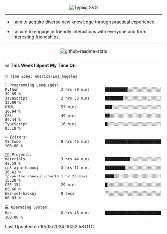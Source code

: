 <p align="center">
  <img src="https://readme-typing-svg.demolab.com?font=Fira+Code&weight=500&size=32&duration=2500&pause=1600&center=true&vCenter=true&random=false&width=1024&height=64&lines=Hi+there+%F0%9F%91%8B;I'm+delighted+you+could+make+it+here+%F0%9F%8E%89;I'm+Harry%2C+a+college+student+still+finding+my+way" alt="Typing SVG" />
</p>


---


- I aim to acquire diverse new knowledge through practical experience.

- I aspire to engage in friendly interactions with everyone and form interesting friendships.


---


<p align="center">
  <img src="https://github-readme-stats.vercel.app/api?username=Harry-Jing&show_icons=true" alt="github-readme-stats"/>
</p>


---

<!--START_SECTION:waka-->
📊 **This Week I Spent My Time On** 

```text
🕑︎ Time Zone: America/Los_Angeles

💬 Programming Languages: 
Python                   3 hrs 29 mins       ██████████░░░░░░░░░░░░░░░   39.85 % 
JavaScript               2 hrs 53 mins       ████████░░░░░░░░░░░░░░░░░   32.89 % 
HTML                     57 mins             ███░░░░░░░░░░░░░░░░░░░░░░   10.94 % 
CSS                      49 mins             ██░░░░░░░░░░░░░░░░░░░░░░░   09.44 % 
TypeScript               16 mins             █░░░░░░░░░░░░░░░░░░░░░░░░   03.18 % 

🔥 Editors: 
VS Code                  8 hrs 46 mins       █████████████████████████   100.00 % 

🐱‍💻 Projects: 
materials                3 hrs 44 mins       ███████████░░░░░░░░░░░░░░   42.59 % 
cp3-ajax-haoxuj          3 hrs 11 mins       █████████░░░░░░░░░░░░░░░░   36.42 % 
fp-partner-haoxuj-zhuc18 1 hr 20 mins        ████░░░░░░░░░░░░░░░░░░░░░   15.28 % 
CSE-154                  29 mins             █░░░░░░░░░░░░░░░░░░░░░░░░   05.66 % 
hw2-set-haoxuj           0 secs              ░░░░░░░░░░░░░░░░░░░░░░░░░   00.03 % 

💻 Operating System: 
Mac                      8 hrs 46 mins       █████████████████████████   100.00 % 
```


 Last Updated on 10/05/2024 00:52:58 UTC
<!--END_SECTION:waka-->

